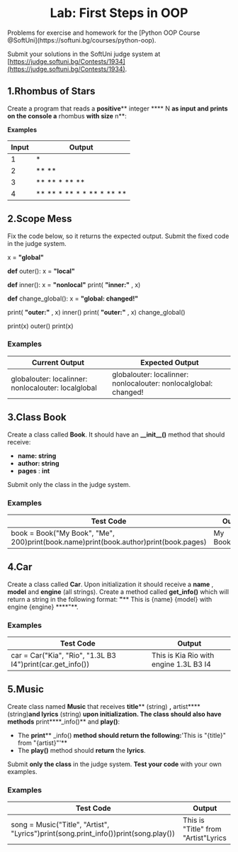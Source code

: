 
<h1 align="center">Lab: First Steps in OOP</h1>
Problems for exercise and homework for the [Python OOP Course @SoftUni](https://softuni.bg/courses/python-oop).

Submit your solutions in the SoftUni judge system at [https://judge.softuni.bg/Contests/1934](https://judge.softuni.bg/Contests/1934).


## 1.Rhombus of Stars

Create a program that reads a **positive**** integer **** N **as input and prints on the console a** rhombus **with size** n**:

**Examples**

| **Input** | **Output** |
| --- | --- |
| 1 | \* |
| 2 | \*\* \*\* |
| 3 | \*\* \*\* \* \*\* \*\* |
| 4 | \*\* \*\* \* \*\* \* \* \*\* \* \*\* \*\* |


## 2.Scope Mess

Fix the code below, so it returns the expected output. Submit the fixed code in the judge system.

x = **&quot;global&quot;**

**def** outer():
 x = **&quot;local&quot;**

**def** inner():
 x = **&quot;nonlocal&quot;**
print( **&quot;inner:&quot;** , x)

**def** change\_global():
x = **&quot;global: changed!&quot;**

print( **&quot;outer:&quot;** , x)
 inner()
print( **&quot;outer:&quot;** , x)
 change\_global()

print(x)
 outer()
print(x)



### Examples

| **Current Output** | **Expected Output** |
| --- | --- |
| globalouter: localinner: nonlocalouter: localglobal | globalouter: localinner: nonlocalouter: nonlocalglobal: changed! |


## 3.Class Book

Create a class called **Book**. It should have an **\_\_init\_\_()** method that should receive:

- **name: string**
- **author: string**
- **pages** : **int**

Submit only the class in the judge system.

### Examples

| **Test Code** | **Output** |
| --- | --- |
| book = Book(&quot;My Book&quot;, &quot;Me&quot;, 200)print(book.name)print(book.author)print(book.pages) | My BookMe200 |


## 4.Car

Create a class called **Car**. Upon initialization it should receive a **name** , **model** and **engine** (all strings). Create a method called **get\_info()** which will return a string in the following format:
**&quot;**** This is {name} {model} with engine {engine} ****&quot;**.

### Examples

| **Test Code** | **Output** |
| --- | --- |
| car = Car(&quot;Kia&quot;, &quot;Rio&quot;, &quot;1.3L B3 I4&quot;)print(car.get\_info()) | This is Kia Rio with engine 1.3L B3 I4 |


## 5.Music

Create class named **Music** that receives **title**** (string) **,** artist****(string)**and **lyrics**** (string) **upon initialization. The class should also have methods** print****\_info()** and **play()**:

- The **print**** \_info() **method should return the following:**&#39;This is &quot;{title}&quot; from &quot;{artist}&quot;&#39;**
- The **play()** method should **return** the **lyrics**.

Submit **only the class** in the judge system. **Test your code** with your own examples.

### Examples

| **Test Code** | **Output** |
| --- | --- |
| song = Music(&quot;Title&quot;, &quot;Artist&quot;, &quot;Lyrics&quot;)print(song.print\_info())print(song.play()) | This is &quot;Title&quot; from &quot;Artist&quot;Lyrics |
